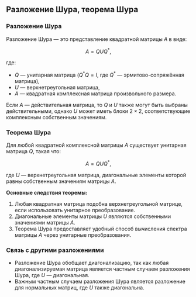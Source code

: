 ## Разложение Шура, теорема Шура

### Разложение Шура

Разложение Шура — это представление квадратной матрицы $A$ в виде:

$$
A = QUQ^*,
$$

где:

- $Q$ — унитарная матрица ($Q^* Q = I$, где $Q^*$ — эрмитово-сопряжённая матрица),
- $U$ — верхнетреугольная матрица,
- $A$ — квадратная комплексная матрица произвольного размера.

Если $A$ — действительная матрица, то $Q$ и $U$ также могут быть выбраны действительными, однако $U$ может иметь блоки $2 \times 2$, соответствующие комплексным собственным значениям.

### Теорема Шура

Для любой квадратной комплексной матрицы $A$ существует унитарная матрица $Q$, такая что:

$$
A = QUQ^*,
$$

где $U$ — верхнетреугольная матрица, диагональные элементы которой равны собственным значениям матрицы $A$.

**Основные следствия теоремы:**

1. Любая квадратная матрица подобна верхнетреугольной матрице, если использовать унитарное преобразование.
2. Диагональные элементы матрицы $U$ являются собственными значениями матрицы $A$.
3. Теорема Шура предоставляет удобный способ вычисления спектра матрицы $A$ через унитарные преобразования.

### Связь с другими разложениями

- Разложение Шура обобщает диагонализацию, так как любая диагонализируемая матрица является частным случаем разложения Шура, где $U$ — диагональная.
- Важным частным случаем разложения Шура является разложение для нормальных матриц, где $U$ также диагональна.